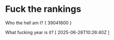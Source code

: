 # Fuck the rankings

Who the hell am I?
{ 39041600 }

What fucking year is it?
[ 2025-06-28T10:26:40Z ]

